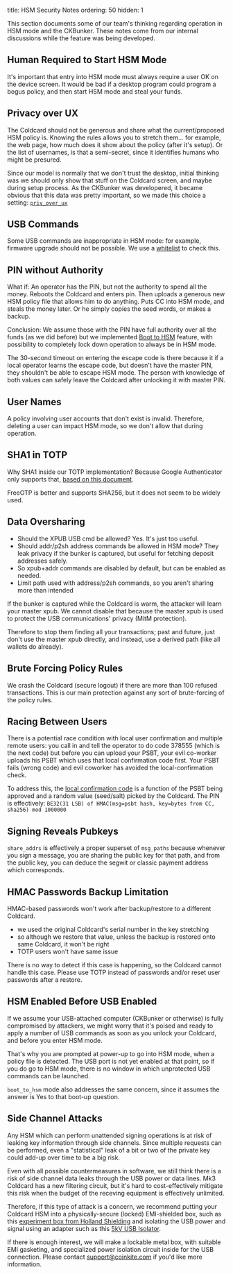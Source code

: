 title: HSM Security Notes
ordering: 50
hidden: 1

This section documents some of our team's thinking regarding operation
in HSM mode and the CKBunker. These notes come from our internal
discussions while the feature was being developed.

## Human Required to Start HSM Mode

It's important that entry into HSM mode must always require a user
OK on the device screen. It would be bad if a desktop program could
program a bogus policy, and then start HSM mode and steal your
funds.


## Privacy over UX

The Coldcard should not be generous and share what the current/proposed
HSM policy is. Knowing the rules allows you to stretch them... for
example, the web page, how much does it show about the policy (after
it's setup). Or the list of usernames, is that a semi-secret, since it
identifies humans who might be presured.

Since our model is normally that we don't trust the desktop, initial
thinking was we should only show that stuff on the Coldcard screen,
and maybe during setup process. As the CKBunker was developered,
it became obvious that this data was pretty important, so we made
this choice a setting: [`priv_over_ux`](rules#privacy-over-ux)


## USB Commands

Some USB commands are inappropriate in HSM mode: for example,
firmware upgrade should not be possible. We use
a [whitelist](protocol) to check this.


## PIN without Authority

What if: An operator has the PIN, but not the authority to spend
all the money. Reboots the Coldcard and enters pin. Then uploads a
generous new HSM policy file that allows him to do anything. Puts
CC into HSM mode, and steals the money later. Or he simply copies
the seed words, or makes a backup.

Conclusion: We assume those with the PIN have full authority over
all the funds (as we did before) but we implemented [Boot to HSM](rules)
feature, with possibility to completely lock down operation to always
be in HSM mode.

The 30-second timeout on entering the escape code is there because
it if a local operator learns the escape code, but doesn't have the
master PIN, they shouldn't be able to escape HSM mode. The person with
knowledge of both values can safely leave the Coldcard after unlocking
it with master PIN.

## User Names

A policy involving user accounts that don't exist is invalid.
Therefore, deleting a user can impact HSM mode, so we don't allow
that during operation.


## SHA1 in TOTP

Why SHA1 inside our TOTP implementation? Because Google Authenticator
only supports that,
[based on this document](https://github.com/google/google-authenticator/wiki/Key-Uri-Format).

FreeOTP is better and supports SHA256, but it does not seem to be widely used.


## Data Oversharing

- Should the XPUB USB cmd be allowed? Yes. It's just too useful.
- Should addr/p2sh address commands be allowed in HSM mode? They leak privacy
  if the bunker is captured, but useful for fetching deposit addresses safely.
- So xpub+addr commands are disabled by default, but can be enabled as needed.
- Limit path used with address/p2sh commands, so you aren't sharing more than intended

If the bunker is captured while the Coldcard is warm, the attacker
will learn your master xpub. We cannot disable that because the master xpub
is used to protect the USB communications' privacy (MitM protection).

Therefore to stop them finding all your transactions; past and
future, just don't use the master xpub directly, and instead, use
a derived path (like all wallets do already).


## Brute Forcing Policy Rules

We crash the Coldcard (secure logout) if there are more than 100 refused transactions.
This is our main protection against any sort of brute-forcing of the policy rules.


## Racing Between Users

There is a potential race condition with local user confirmation
and multiple remote users: you call in and tell the operator to do
code 378555 (which is the next code) but before you can upload your
PSBT, your evil co-worker uploads his PSBT which uses that local
confirmation code first. Your PSBT fails (wrong code) and evil
coworker has avoided the local-confirmation check.

To address this, the [local confirmation code](local-codes) is a
function of the PSBT being approved and a random value (seed/salt)
picked by the Coldcard. The PIN is effectively: 
`BE32(31 LSB) of HMAC(msg=psbt hash, key=bytes from CC, sha256) mod 1000000`


## Signing Reveals Pubkeys

`share_addrs` is effectively a proper superset of `msg_paths` because
whenever you sign a message, you are sharing the public key for
that path, and from the public key, you can deduce the segwit or
classic payment address which corresponds.



## HMAC Passwords Backup Limitation

HMAC-based passwords won't work after backup/restore to a different Coldcard.

- we used the original Coldcard's serial number in the key stretching
- so although we restore that value, unless the backup is restored onto same Coldcard, it won't be right
- TOTP users won't have same issue

There is no way to detect if this case is happening, so the Coldcard
cannot handle this case. Please use TOTP instead of passwords and/or reset user
passwords after a restore.


## HSM Enabled Before USB Enabled

If we assume your USB-attached computer (CKBunker or otherwise) is
fully compromised by attackers, we might worry that it's poised and ready
to apply a number of USB commands as soon as you unlock your Coldcard,
and before you enter HSM mode.

That's why you are prompted at power-up to go into HSM mode, when
a policy file is detected. The USB port is not yet enabled at that
point, so if you do go to HSM mode, there is no window in which
unprotected USB commands can be launched.

`boot_to_hsm` mode also addresses the same concern, since it assumes
the answer is Yes to that boot-up question.

## Side Channel Attacks

Any HSM which can perform unattended signing operations is at risk
of leaking key information through side channels. Since multiple
requests can be performed, even a "statistical" leak of a bit or two
of the private key could add-up over time to be a big risk.

Even with all possible countermeasures in software, we still think
there is a risk of side channel data leaks through the USB power
or data lines. Mk3 Coldcard has a new filtering circuit, but it's
hard to cost-effectively mitigate this risk when the budget of the
receving equipment is effectively unlimited.

Therefore, if this type of attack is a concern, we recommend putting your Coldcard HSM
into a physically-secure (locked) EMI-shielded box, such as this
[experiment box from Holland Shielding](https://hollandshielding.com/compact-shielded-experiment-box)
and isolating the USB power and signal using an adapter such as this
[5kV USB Isolator](https://www.usbgear.com/USBG-M4160.html).

If there is enough interest, we will make a lockable metal box, with
suitable EMI gasketing, and specialized power isolation circuit inside for
the USB connection. Please contact <support@coinkite.com> if you'd
like more information.

